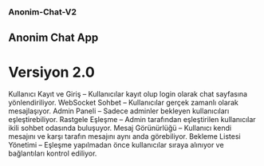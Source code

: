 ### Anonim-Chat-V2
## Anonim Chat App

# Versiyon 2.0

Kullanıcı Kayıt ve Giriş – Kullanıcılar kayıt olup login olarak chat sayfasına yönlendiriliyor.
WebSocket Sohbet – Kullanıcılar gerçek zamanlı olarak mesajlaşıyor.
Admin Paneli – Sadece adminler bekleyen kullanıcıları eşleştirebiliyor.
Rastgele Eşleşme – Admin tarafından eşleştirilen kullanıcılar ikili sohbet odasında buluşuyor.
Mesaj Görünürlüğü – Kullanıcı kendi mesajını ve karşı tarafın mesajını aynı anda görebiliyor.
Bekleme Listesi Yönetimi – Eşleşme yapılmadan önce kullanıcılar sıraya alınıyor ve bağlantıları kontrol ediliyor.
